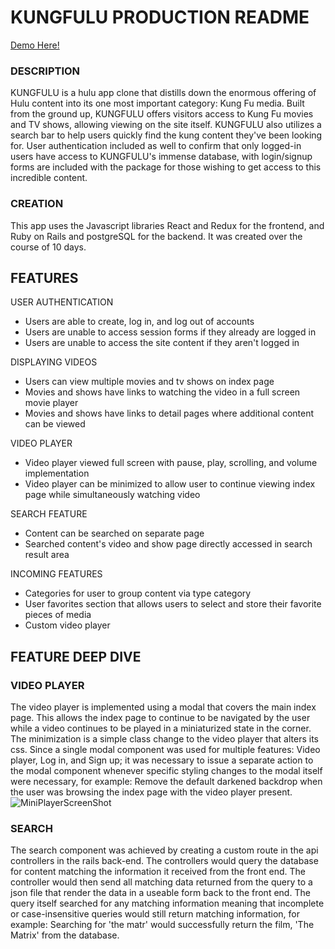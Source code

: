 # KUNGFULU PRODUCTION README
[Demo Here!](https://kungfulu.herokuapp.com/#/)

### DESCRIPTION
KUNGFULU is a hulu app clone that distills down the enormous offering of Hulu content into its one most important category: Kung Fu media. Built from the ground up, KUNGFULU offers visitors access to Kung Fu movies and TV shows, allowing viewing on the site itself. KUNGFULU also utilizes a search bar to help users quickly find the kung content they've been looking for. User authentication included as well to confirm that only logged-in users have access to KUNGFULU's immense database, with login/signup forms are included with the package for those wishing to get access to this incredible content.

### CREATION
This app uses the Javascript libraries React and Redux for the frontend, and Ruby on Rails and postgreSQL for the backend. It was created over the course of 10 days.

## FEATURES

USER AUTHENTICATION
* Users are able to create, log in, and log out of accounts
* Users are unable to access session forms if they already are logged in
* Users are unable to access the site content if they aren't logged in

DISPLAYING VIDEOS
* Users can view multiple movies and tv shows on index page
* Movies and shows have links to watching the video in a full screen movie player
* Movies and shows have links to detail pages where additional content can be viewed

VIDEO PLAYER
* Video player viewed full screen with pause, play, scrolling, and volume implementation
* Video player can be minimized to allow user to continue viewing index page while simultaneously watching video

SEARCH FEATURE
* Content can be searched on separate page
* Searched content's video and show page directly accessed in search result area

INCOMING FEATURES
* Categories for user to group content via type category
* User favorites section that allows users to select and store their favorite pieces of media
* Custom video player

## FEATURE DEEP DIVE

### VIDEO PLAYER
The video player is implemented using a modal that covers the main index page. This allows the index page to continue to be navigated by the user while a video continues to be played in a miniaturized state in the corner. The minimization is a simple class change to the video player that alters its css. Since a single modal component was used for multiple features: Video player, Log in, and Sign up; it was necessary to issue a separate action to the modal component whenever specific styling changes to the modal itself were necessary, for example: Remove the default darkened backdrop when the user was browsing the index page with the video player present.
    ![MiniPlayerScreenShot](/images/logo.png)


### SEARCH
The search component was achieved by creating a custom route in the api controllers in the rails back-end. The controllers would query the database for content matching the information it received from the front end. The controller would then send all matching data returned from the query to a json file that render the data in a useable form back to the front end. The query itself searched for any matching information meaning that incomplete or case-insensitive queries would still return matching information, for example: Searching for 'the matr' would successfully return the film, 'The Matrix' from the database.


